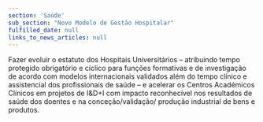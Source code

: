 ```yaml
---
section: 'Saúde'
sub_section: "Novo Modelo de Gestão Hospitalar"
fulfilled_date: null
links_to_news_articles: null
---
```


Fazer evoluir o estatuto dos Hospitais Universitários – atribuindo tempo protegido obrigatório e cíclico para funções formativas e de investigação de acordo com modelos internacionais validados além do tempo clínico e assistencial dos profissionais de saúde – e acelerar os Centros Académicos Clínicos em projetos de I&D+I com impacto reconhecível nos resultados de saúde dos doentes e na conceção/validação/ produção industrial de bens e produtos.